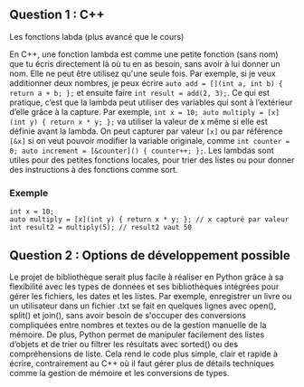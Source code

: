## Question 1 : C++

Les fonctions labda (plus avancé que le cours)

En C++, une fonction lambda est comme une petite fonction (sans nom) que tu écris directement là où tu en as besoin, sans avoir à lui donner un nom. Elle ne peut être utilisez qu'une seule fois. Par exemple, si je veux additionner deux nombres, je peux écrire ```auto add = [](int a, int b) { return a + b; };``` et ensuite faire ```int result = add(2, 3);```. Ce qui est pratique, c’est que la lambda peut utiliser des variables qui sont à l’extérieur d’elle grâce à la capture. Par exemple, ```int x = 10; auto multiply = [x](int y) { return x * y; };``` va utiliser la valeur de x même si elle est définie avant la lambda. On peut capturer par valeur ```[x]``` ou par référence ```[&x]``` si on veut pouvoir modifier la variable originale, comme ```int counter = 0; auto increment = [&counter]() { counter++; };```. Les lambdas sont utiles pour des petites fonctions locales, pour trier des listes ou pour donner des instructions à des fonctions comme sort.

### Exemple
```
int x = 10;
auto multiply = [x](int y) { return x * y; }; // x capturé par valeur
int result2 = multiply(5); // result2 vaut 50
```

## Question 2 : Options de développement possible

Le projet de bibliothèque serait plus facile à réaliser en Python grâce à sa flexibilité avec les types de données et ses bibliothèques intégrées pour gérer les fichiers, les dates et les listes. Par exemple, enregistrer un livre ou un utilisateur dans un fichier .txt se fait en quelques lignes avec open(), split() et join(), sans avoir besoin de s'occuper des conversions compliquées entre nombres et textes ou de la gestion manuelle de la mémoire. De plus, Python permet de manipuler facilement des listes d’objets et de trier ou filtrer les résultats avec sorted() ou des compréhensions de liste. Cela rend le code plus simple, clair et rapide à écrire, contrairement au C++ où il faut gérer plus de détails techniques comme la gestion de mémoire et les conversions de types.